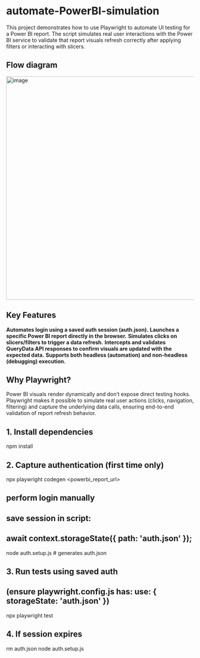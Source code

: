 # automate-PowerBI-simulation
This project demonstrates how to use Playwright to automate UI testing for a Power BI report. The script simulates real user interactions with the Power BI service to validate that report visuals refresh correctly after applying filters or interacting with slicers.

## Flow diagram
<img width="600" height="600" alt="image" src="https://github.com/user-attachments/assets/343b56b0-7e77-4500-a1f4-b84ac96c538f" />

## Key Features
**Automates login using a saved auth session (auth.json).**
**Launches a specific Power BI report directly in the browser.**
**Simulates clicks on slicers/filters to trigger a data refresh.**
**Intercepts and validates QueryData API responses to confirm visuals are updated with the expected data.**
**Supports both headless (automation) and non-headless (debugging) execution.**

## Why Playwright?
Power BI visuals render dynamically and don’t expose direct testing hooks. Playwright makes it possible to simulate real user actions (clicks, navigation, filtering) and capture the underlying data calls, ensuring end-to-end validation of report refresh behavior.


## 1. Install dependencies
npm install

## 2. Capture authentication (first time only)
npx playwright codegen <powerbi_report_url>
## perform login manually
## save session in script:
## await context.storageState({ path: 'auth.json' });

node auth.setup.js   # generates auth.json

## 3. Run tests using saved auth
## (ensure playwright.config.js has: use: { storageState: 'auth.json' })
npx playwright test

## 4. If session expires
rm auth.json
node auth.setup.js
